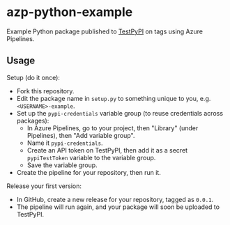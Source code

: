# azp-python-example

Example Python package published to [TestPyPI](https://test.pypi.org/) on tags using Azure Pipelines.

## Usage

Setup (do it once):

- Fork this repository.
- Edit the package name in `setup.py` to something unique to you, e.g. `<USERNAME>-example`.
- Set up the `pypi-credentials` variable group (to reuse credentials across packages):
  - In Azure Pipelines, go to your project, then "Library" (under Pipelines), then "Add variable group".
  - Name it `pypi-credentials`.
  - Create an API token on TestPyPI, then add it as a secret `pypiTestToken` variable to the variable group.
  - Save the variable group.
- Create the pipeline for your repository, then run it.

Release your first version:

- In GitHub, create a new release for your repository, tagged as `0.0.1`.
- The pipeline will run again, and your package will soon be uploaded to TestPyPI.

